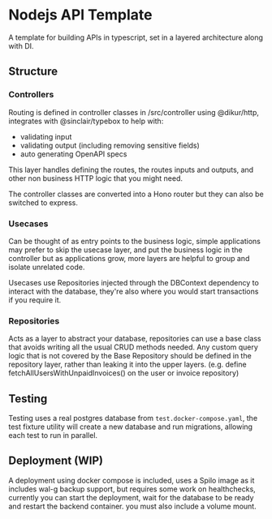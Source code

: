 # Nodejs API Template

A template for building APIs in typescript, set in a layered architecture along with DI.

## Structure

### Controllers

Routing is defined in controller classes in /src/controller using @dikur/http, integrates with @sinclair/typebox to
help with:

-   validating input
-   validating output (including removing sensitive fields)
-   auto generating OpenAPI specs

This layer handles defining the routes, the routes inputs and outputs, and other non business HTTP logic that you might need.

The controller classes are converted into a Hono router but they can also be switched to express.

### Usecases

Can be thought of as entry points to the business logic, simple applications may prefer to skip the usecase layer, and put the business logic in the controller
but as applications grow, more layers are helpful to group and isolate unrelated code.

Usecases use Repositories injected through the DBContext dependency to interact with the database, they're also where you would start transactions if you require it.

### Repositories

Acts as a layer to abstract your database, repositories can use a base class that avoids writing all the usual CRUD methods needed.
Any custom query logic that is not covered by the Base Repository should be defined in the repository layer, rather than leaking it
into the upper layers. (e.g. define fetchAllUsersWithUnpaidInvoices() on the user or invoice repository)

## Testing

Testing uses a real postgres database from `test.docker-compose.yaml`, the test fixture utility will create a new database and run migrations, allowing each test to run in parallel.

## Deployment (WIP)

A deployment using docker compose is included, uses a Spilo image as it includes wal-g backup support, but requires some work on healthchecks, currently
you can start the deployment, wait for the database to be ready and restart the backend container. you must also include a volume mount.
